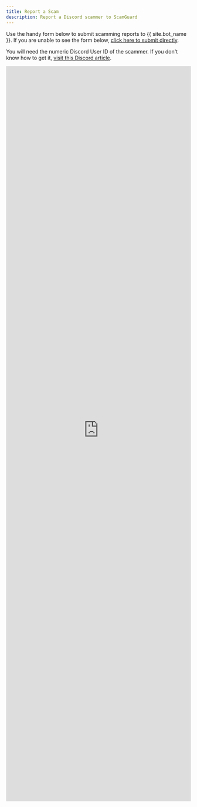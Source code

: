 ```yaml
---
title: Report a Scam
description: Report a Discord scammer to ScamGuard
---
```


Use the handy form below to submit scamming reports to {{ site.bot_name }}. If you are unable to see the form below, [click here to submit directly](https://form-interface-0749d0.zapier.app/report).

You will need the numeric Discord User ID of the scammer. If you don't know how to get it, [visit this Discord article](https://support.discord.com/hc/en-us/articles/4407571667351-How-to-Find-User-IDs-for-Law-Enforcement).

<div style="position: relative; height:50vh; overflow:auto;">
  <iframe
    src="https://form-interface-0749d0.zapier.app/report"
    frameborder="0" style="position: absolute; left:0; top:0; width:100%; height:100%; border:0;">
  </iframe>
</div>
